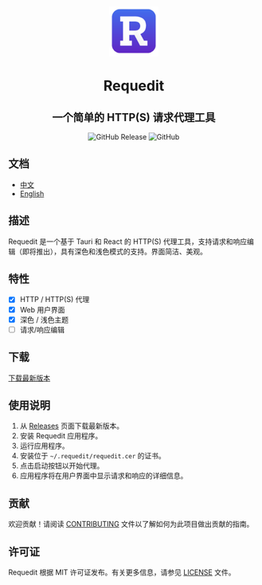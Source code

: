<div align="center">
<img style="width:100px; margin:auto" src="src/assets/logo.png">
<h1> Requedit </h1>
<h2> 一个简单的 HTTP(S) 请求代理工具</h2>
</div>

<div align="center">

![GitHub Release](https://img.shields.io/github/v/release/requedit/requedit)
![GitHub](https://img.shields.io/github/license/requedit/requedit)

</div>

## 文档
* [中文](README_zh.md)
* [English](README.md)

## 描述
Requedit 是一个基于 Tauri 和 React 的 HTTP(S) 代理工具，支持请求和响应编辑（即将推出），具有深色和浅色模式的支持。界面简洁、美观。

## 特性
* [x] HTTP / HTTP(S) 代理
* [x] Web 用户界面
* [x] 深色 / 浅色主题
* [ ] 请求/响应编辑

## 下载
[下载最新版本](https://github.com/requedit/requedit/releases/latest)

## 使用说明
1. 从 [Releases](https://github.com/requedit/requedit/releases) 页面下载最新版本。
2. 安装 Requedit 应用程序。
3. 运行应用程序。
4. 安装位于 `~/.requedit/requedit.cer` 的证书。
5. 点击启动按钮以开始代理。
6. 应用程序将在用户界面中显示请求和响应的详细信息。

## 贡献
欢迎贡献！请阅读 [CONTRIBUTING](CONTRIBUTING.md) 文件以了解如何为此项目做出贡献的指南。

## 许可证
Requedit 根据 MIT 许可证发布。有关更多信息，请参见 [LICENSE](LICENSE) 文件。
